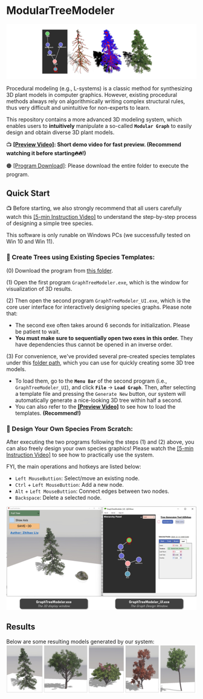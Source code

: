 # ModularTreeModeler

![Teaser](https://github.com/RyuZhihao123/Modular-Tree-Modeler-25/blob/main/Figures/1.png)

Procedural modeling (e.g., L-systems) is a classic method for synthesizing 3D plant models in computer graphics. However, existing procedural methods always rely on algorithmically writing complex structural rules, thus very difficult and unintuitive for non-experts to learn.

This repository contains a more advanced 3D modeling system, which enables users to **intuitively** manipulate a so-called **``Modular Graph``** to easily design and obtain diverse 3D plant models. 

📺 **[[Preview Video]](https://drive.google.com/file/d/1FugtnOsYm2L_HkJawwiUUKoe6aQs5e93/view?usp=sharing): Short demo video for fast preview. (Recommend watching it before starting🔥🔥!)**

🟠 [[Program Download]](https://github.com/RyuZhihao123/Modular-Tree-Modeler-25/tree/main/GraphTreeModeler): Please download the entire folder to execute the program.

## Quick Start

📺 Before starting, we also strongly recommend that all users carefully watch this [[5-min Instruction Video]](https://drive.google.com/file/d/1uOwghzsHS2jrZXc8RHVIOitZZubseMT-/view?usp=sharing) to understand the step-by-step process of designing a simple tree species.

This software is only runable on Windows PCs (we successfully tested on Win 10 and Win 11).

### 🌳 Create Trees using Existing Species Templates:

(0) Download the program from [this folder](https://github.com/RyuZhihao123/Modular-Tree-Modeler-25/tree/main/GraphTreeModeler).

(1) Open the first program ``GraphTreeModeler.exe``, which is the window for visualization of 3D results. 

(2) Then open the second program ``GraphTreeModeler_UI.exe``, which is the core user interface for interactively designing species graphs. Please note that:

- The second exe often takes around 6 seconds for initialization. Please be patient to wait.
- **You must make sure to sequentially open two exes in this order.** They have dependencies thus cannot be opened in an inverse order.

(3) For convenience, we've provided several pre-created species templates under this [folder path](https://github.com/RyuZhihao123/Modular-Tree-Modeler-25/tree/main/GraphTreeModeler/SavedGraphs), which you can use for quickly creating some 3D tree models. 

- To load them, go to the **``Menu Bar``** of the second program (i.e., ``GraphTreeModeler_UI``), and click **``File``** -> **``Load Graph``**. Then, after selecting a template file and pressing the ``Generate New`` button, our system will automatically generate a nice-looking 3D tree within half a second.
- You can also refer to the **[[Preview Video]](https://drive.google.com/file/d/1FugtnOsYm2L_HkJawwiUUKoe6aQs5e93/view?usp=sharing)** to see how to load the templates. **(Recommend!)**

### 🌳 Design Your Own Species From Scratch:

After executing the two programs following the steps (1) and (2) above, you can also freely design your own species graphics! Please watch the [[5-min Instruction Video]](https://drive.google.com/file/d/1uOwghzsHS2jrZXc8RHVIOitZZubseMT-/view?usp=sharing) to see how to practically use the system.

FYI, the main operations and hotkeys are listed below:

- ``Left MouseButtion``: Select/move an existing node.
- ``Ctrl`` + ``Left MouseButtion``: Add a new node.
- ``Alt`` + ``Left MouseButtion``: Connect edges between two nodes.
- ``Backspace``: Delete a selected node.

<img src="https://github.com/RyuZhihao123/Modular-Tree-Modeler-25/blob/main/Figures/interfaces.png" alt="Interfaces" style="width:700px;"/>

## Results

Below are some resulting models generated by our system:
![Results](https://github.com/RyuZhihao123/Modular-Tree-Modeler-25/blob/main/Figures/results.png)



